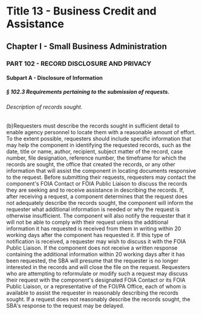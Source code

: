 
# Title 13 - Business Credit and Assistance
## Chapter I - Small Business Administration
### PART 102 - RECORD DISCLOSURE AND PRIVACY
#### Subpart A - Disclosure of Information
##### § 102.3 Requirements pertaining to the submission of requests.
###### Description of records sought.

(b)Requesters must describe the records sought in sufficient detail to enable agency personnel to locate them with a reasonable amount of effort. To the extent possible, requesters should include specific information that may help the component in identifying the requested records, such as the date, title or name, author, recipient, subject matter of the record, case number, file designation, reference number, the timeframe for which the records are sought, the office that created the records, or any other information that will assist the component in locating documents responsive to the request. Before submitting their requests, requesters may contact the component's FOIA Contact or FOIA Public Liaison to discuss the records they are seeking and to receive assistance in describing the records. If, after receiving a request, a component determines that the request does not adequately describe the records sought, the component will inform the requester what additional information is needed or why the request is otherwise insufficient. The component will also notify the requester that it will not be able to comply with their request unless the additional information it has requested is received from them in writing within 20 working days after the component has requested it. If this type of notification is received, a requester may wish to discuss it with the FOIA Public Liaison. If the component does not receive a written response containing the additional information within 20 working days after it has been requested, the SBA will presume that the requester is no longer interested in the records and will close the file on the request. Requesters who are attempting to reformulate or modify such a request may discuss their request with the component's designated FOIA Contact or its FOIA Public Liaison, or a representative of the FOI/PA Office, each of whom is available to assist the requester in reasonably describing the records sought. If a request does not reasonably describe the records sought, the SBA's response to the request may be delayed.
